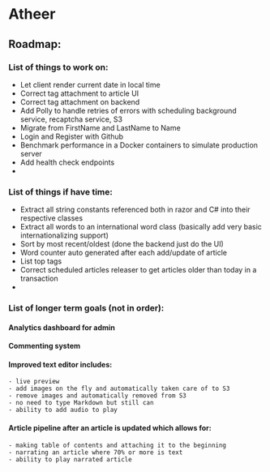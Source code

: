 # Atheer
## Roadmap:
### List of things to work on:
- Let client render current date in local time 
- Correct tag attachment to article UI
- Correct tag attachment on backend  
- Add Polly to handle retries of errors with scheduling background service, recaptcha service, S3
- Migrate from FirstName and LastName to Name
- Login and Register with Github
- Benchmark performance in a Docker containers to simulate production server
- Add health check endpoints
- 

### List of things if have time:
- Extract all string constants referenced both in razor and C# into their respective classes
- Extract all words to an international word class (basically add very basic internationalizing support)
- Sort by most recent/oldest (done the backend just do the UI)
- Word counter auto generated after each add/update of article
- List top tags
- Correct scheduled articles releaser to get articles older than today in a transaction
- 

### List of longer term goals (not in order):

#### Analytics dashboard for admin
#### Commenting system
#### Improved text editor includes:
    - live preview
    - add images on the fly and automatically taken care of to S3
    - remove images and automatically removed from S3
    - no need to type Markdown but still can
    - ability to add audio to play
#### Article pipeline after an article is updated which allows for:
    - making table of contents and attaching it to the beginning
    - narrating an article where 70% or more is text
    - ability to play narrated article